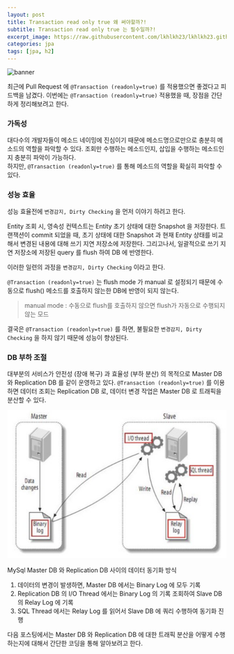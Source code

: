 ```yaml
---
layout: post
title: Transaction read only true 왜 써야할까?!
subtitle: Transaction read only true 는 필수일까?!
excerpt_image: https://raw.githubusercontent.com/lkhlkh23/lkhlkh23.github.io/master/images/2023-12-25/banner.png
categories: jpa
tags: [jpa, h2]
---
```


![banner](https://raw.githubusercontent.com/lkhlkh23/lkhlkh23.github.io/master/images/2023-12-25/banner.png)

최근에 Pull Request 에 `@Transaction (readonly=true)` 를 적용했으면 좋겠다고 피드백을 남겼다. 이번에는 `@Transaction (readonly=true)` 적용했을 때, 장점을 간단하게 정리해보려고 한다.

### 가독성

대다수의 개발자들이 메소드 네이밍에 진심이기 때문에 메소드명으로만으로 충분히 메소드의 역할을 파악할 수 있다. 조회만 수행하는 메소드인지, 삽입을 수행하는 메소드인지 충분히 파악이 가능하다.  
하지만, `@Transaction (readonly=true)` 를 통해 메소드의 역할을 확실히 파악할 수 있다.

### **성능 효율**

성능 효율전에 `변경감지, Dirty Checking` 을 먼저 이야기 하려고 한다.

Entity 조회 시, 영속성 컨텍스트는 Entity 초기 상태에 대한 Snapshot 을 저장한다. 트랜잭션이 commit 되었을 때, 초기 상태에 대한 Snapshot 과 현재 Entity 상태를 비교해서 변경된 내용에 대해 쓰기 지연 저장소에 저장한다. 그리고나서, 일괄적으로 쓰기 지연 저장소에 저장된 query 를 flush 하여 DB 에 반영한다.

이러한 일련의 과정을 `변경감지, Dirty Checking` 이라고 한다.

`@Transaction (readonly=true)` 는 flush mode 가 manual 로 설정되기 때문에 수동으로 flush() 메소드를 호출하지 않는한 DB에 반영이 되지 않는다.

> 
> manual mode : 수동으로 flush를 호출하지 않으면 flush가 자동으로 수행되지 않는 모드
>

결국은 `@Transaction (readonly=true)` 를 하면, 불필요한 `변경감지, Dirty Checking` 을 하지 않기 때문에 성능이 향상된다.

### DB 부하 조절

대부분의 서비스가 안전성 (장애 복구) 과 효율성 (부하 분산) 의 목적으로 Master DB 와 Replication DB 를 같이 운영하고 있다. `@Transaction (readonly=true)` 를 이용하면 데이터 조회는 Replication DB 로, 데이터 변경 작업은 Master DB 로 트래픽을 분산할 수 있다.

![banner](https://raw.githubusercontent.com/lkhlkh23/lkhlkh23.github.io/master/images/2023-12-25/0.png)

MySql Master DB 와 Replication DB 사이의 데이터 동기화 방식

1. 데이터의 변경이 발생하면, Master DB 에서는 Binary Log 에 모두 기록
2. Replication DB 의 I/O Thread 에서는 Binary Log 의 기록 조회하여 Slave DB 의 Relay Log 에 기록
3. SQL Thread 에서는 Relay Log 를 읽어서 Slave DB 에 쿼리 수행하여 동기화 진행

다음 포스팅에서는 Master DB 와 Replication DB 에 대한 트래픽 분산을 어떻게 수행하는지에 대해서 간단한 코딩을 통해 알아보려고 한다.
